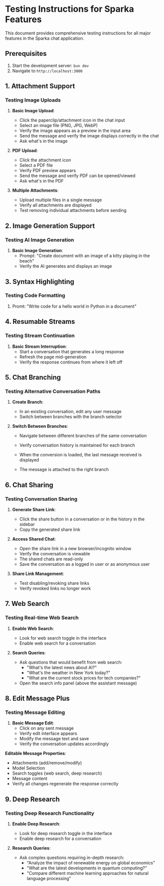 # Testing Instructions for Sparka Features

This document provides comprehensive testing instructions for all major features in the Sparka chat application.

## Prerequisites

1. Start the development server: `bun dev`
2. Navigate to `http://localhost:3000`

## 1. Attachment Support

### Testing Image Uploads
1. **Basic Image Upload**:
   - Click the paperclip/attachment icon in the chat input
   - Select an image file (PNG, JPG, WebP)
   - Verify the image appears as a preview in the input area
   - Send the message and verify the image displays correctly in the chat
   - Ask what's in the image

2. **PDF Upload**:
   - Click the attachment icon
   - Select a PDF file
   - Verify PDF preview appears
   - Send the message and verify PDF can be opened/viewed
   - Ask what's in the PDF

3. **Multiple Attachments**:
   - Upload multiple files in a single message
   - Verify all attachments are displayed
   - Test removing individual attachments before sending

## 2. Image Generation Support

### Testing AI Image Generation
1. **Basic Image Generation**:
   - Prompt: "Create document with an image of a kitty playing in the beach"
   - Verify the AI generates and displays an image

## 3. Syntax Highlighting

### Testing Code Formatting
1. Promt: "Write code for a hello world in Python in a document"


## 4. Resumable Streams

### Testing Stream Continuation
1. **Basic Stream Interruption**:
   - Start a conversation that generates a long response
   - Refresh the page mid-generation
   - Verify the response continues from where it left off


## 5. Chat Branching

### Testing Alternative Conversation Paths
1. **Create Branch**:
   - In an existing conversation, edit any user message
   - Switch between branches with the branch selector

2. **Switch Between Branches**:
   - Navigate between different branches of the same conversation
   - Verify conversation history is maintained for each branch

   - When the conversion is loaded, the last message received is displayed
   - The message is attached to the right branch


## 6. Chat Sharing

### Testing Conversation Sharing
1. **Generate Share Link**:
   - Click the share button in a conversation or in the history in the sidebar
   - Copy the generated share link

2. **Access Shared Chat**:
   - Open the share link in a new browser/incognito window
   - Verify the conversation is viewable
   - The shared chats are read-only
   - Save the conversation as a logged in user or as anonymous user

3. **Share Link Management**:
   - Test disabling/revoking share links
   - Verify revoked links no longer work

## 7. Web Search

### Testing Real-time Web Search
1. **Enable Web Search**:
   - Look for web search toggle in the interface
   - Enable web search for a conversation

2. **Search Queries**:
   - Ask questions that would benefit from web search:
     - "What's the latest news about AI?"
     - "What's the weather in New York today?"
     - "What are the current stock prices for tech companies?"
    - Open the search info panel (above the assistant message)

## 8. Edit Message Plus

### Testing Message Editing
1. **Basic Message Edit**:
   - Click on any sent message
   - Verify edit interface appears
   - Modify the message text and save
   - Verify the conversation updates accordingly

**Editable Message Properties**:
   - Attachments (add/remove/modify)
   - Model Selection
   - Search toggles (web search, deep research)
   - Message content
   - Verify all changes regenerate the response correctly


## 9. Deep Research

### Testing Deep Research Functionality
1. **Enable Deep Research**:
   - Look for deep research toggle in the interface
   - Enable deep research for a conversation

2. **Research Queries**:
   - Ask complex questions requiring in-depth research:
     - "Analyze the impact of renewable energy on global economics"
     - "What are the latest developments in quantum computing?"
     - "Compare different machine learning approaches for natural language processing"

